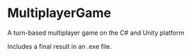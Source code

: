 # MultiplayerGame
A turn-based multiplayer game on the C# and Unity platform

Includes a final result in an .exe file.
